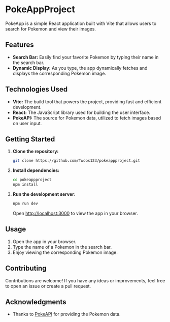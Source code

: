 # PokeAppProject

PokeApp is a simple React application built with Vite that allows users to search for Pokemon and view their images.

## Features

- **Search Bar:** Easily find your favorite Pokemon by typing their name in the search bar.
- **Dynamic Display:** As you type, the app dynamically fetches and displays the corresponding Pokemon image.

## Technologies Used

- **Vite:** The build tool that powers the project, providing fast and efficient development.
- **React:** The JavaScript library used for building the user interface.
- **PokeAPI:** The source for Pokemon data, utilized to fetch images based on user input.

## Getting Started

1. **Clone the repository:**

    ```bash
    git clone https://github.com/Twoos123/pokeappproject.git
    ```

2. **Install dependencies:**

    ```bash
    cd pokeappproject
    npm install
    ```

3. **Run the development server:**

    ```bash
    npm run dev
    ```

    Open [http://localhost:3000](http://localhost:3000) to view the app in your browser.

## Usage

1. Open the app in your browser.
2. Type the name of a Pokemon in the search bar.
3. Enjoy viewing the corresponding Pokemon image.

## Contributing

Contributions are welcome! If you have any ideas or improvements, feel free to open an issue or create a pull request.

## Acknowledgments

- Thanks to [PokeAPI](https://pokeapi.co/) for providing the Pokemon data.
